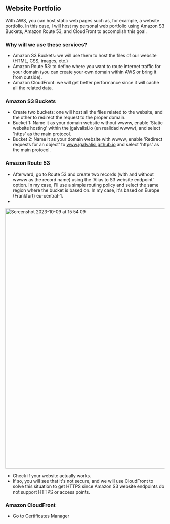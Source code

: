 ## Website Portfolio

With AWS, you can host static web pages such as, for example, a website portfolio. In this case, I will host my personal web portfolio using Amazon S3 Buckets, Amazon Route 53, and CloudFront to accomplish this goal.

### Why will we use these services?

- Amazon S3 Buckets: we will use them to host the files of our website (HTML, CSS, images, etc.)
- Amazon Route 53: to define where you want to route internet traffic for your domain (you can create your own domain within AWS or bring it from outside).
- Amazon CloudFront: we will get better performance since it will cache all the related data.

### Amazon S3 Buckets

- Create two buckets: one will host all the files related to the website, and the other to redirect the request to the proper domain.
- Bucket 1: Name it as your domain website without wwww, enable 'Static website hosting' within the jgalvalisi.io (en realidad wwww), and select 'https' as the main protocol.
- Bucket 2: Name it as your domain website with wwww, enable 'Redirect requests for an object' to www.jgalvalisi.github.io and select 'https' as the main protocol.


### Amazon Route 53

- Afterward, go to Route 53 and create two records (with and without wwww as the record name) using the 'Alias to S3 website endpoint' option. In my case, I'll use a simple routing policy and select the same region where the bucket is based on. In my case, it's based on Europe (Frankfurt) eu-central-1.
- 
<img width="820" alt="Screenshot 2023-10-09 at 15 54 09" src="https://github.com/jgalvalisi/AWS/assets/97465207/d663856b-1573-449f-947c-6acd09126f2b">

- Check if your website actually works.
- If so, you will see that it's not secure, and we will use CloudFront to solve this situation to get HTTPS since Amazon S3 website endpoints do not support HTTPS or access points.

 ### Amazon CloudFront

 - Go to Certificates Manager
